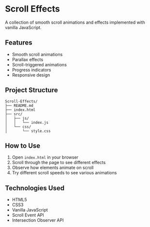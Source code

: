 # Scroll Effects

A collection of smooth scroll animations and effects implemented with vanilla JavaScript.

## Features

- Smooth scroll animations
- Parallax effects
- Scroll-triggered animations
- Progress indicators
- Responsive design

## Project Structure

```
Scroll-Effects/
├── README.md
├── index.html
├── src/
│   ├── js/
│   │   └── index.js
│   └── css/
│       └── style.css
```

## How to Use

1. Open `index.html` in your browser
2. Scroll through the page to see different effects
3. Observe how elements animate on scroll
4. Try different scroll speeds to see various animations

## Technologies Used

- HTML5
- CSS3
- Vanilla JavaScript
- Scroll Event API
- Intersection Observer API
